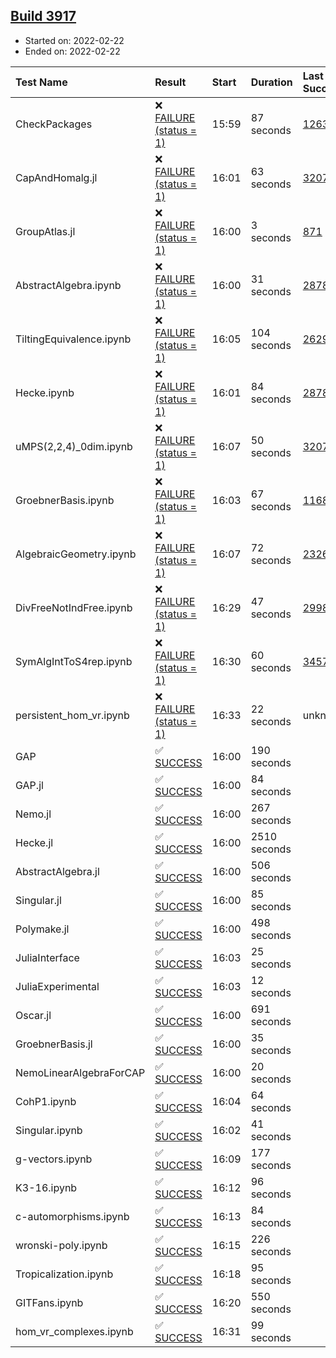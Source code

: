 ## [Build 3917](https://oscarci.mathematik.uni-kl.de/job/oscar-stable/3917/)

* Started on: 2022-02-22
* Ended on: 2022-02-22

| Test Name    | Result | Start | Duration | Last Success | First Failure |
|:-------------|:-------|:------|:---------|:-------------|:--------------|
| CheckPackages | ❌ [FAILURE (status = 1)](https://oscarci.mathematik.uni-kl.de/job/oscar-stable/3917/artifact/logs/build-3917/CheckPackages.log) | 15:59 | 87 seconds | [1263](https://oscarci.mathematik.uni-kl.de/job/oscar-stable/1263/) | [1264](https://oscarci.mathematik.uni-kl.de/job/oscar-stable/1264/) |
| CapAndHomalg.jl | ❌ [FAILURE (status = 1)](https://oscarci.mathematik.uni-kl.de/job/oscar-stable/3917/artifact/logs/build-3917/CapAndHomalg.jl.log) | 16:01 | 63 seconds | [3207](https://oscarci.mathematik.uni-kl.de/job/oscar-stable/3207/) | [3208](https://oscarci.mathematik.uni-kl.de/job/oscar-stable/3208/) |
| GroupAtlas.jl | ❌ [FAILURE (status = 1)](https://oscarci.mathematik.uni-kl.de/job/oscar-stable/3917/artifact/logs/build-3917/GroupAtlas.jl.log) | 16:00 | 3 seconds | [871](https://oscarci.mathematik.uni-kl.de/job/oscar-stable/871/) | [872](https://oscarci.mathematik.uni-kl.de/job/oscar-stable/872/) |
| AbstractAlgebra.ipynb | ❌ [FAILURE (status = 1)](https://oscarci.mathematik.uni-kl.de/job/oscar-stable/3917/artifact/logs/build-3917/AbstractAlgebra.ipynb.log) | 16:00 | 31 seconds | [2878](https://oscarci.mathematik.uni-kl.de/job/oscar-stable/2878/) | [2879](https://oscarci.mathematik.uni-kl.de/job/oscar-stable/2879/) |
| TiltingEquivalence.ipynb | ❌ [FAILURE (status = 1)](https://oscarci.mathematik.uni-kl.de/job/oscar-stable/3917/artifact/logs/build-3917/TiltingEquivalence.ipynb.log) | 16:05 | 104 seconds | [2629](https://oscarci.mathematik.uni-kl.de/job/oscar-stable/2629/) | [2630](https://oscarci.mathematik.uni-kl.de/job/oscar-stable/2630/) |
| Hecke.ipynb | ❌ [FAILURE (status = 1)](https://oscarci.mathematik.uni-kl.de/job/oscar-stable/3917/artifact/logs/build-3917/Hecke.ipynb.log) | 16:01 | 84 seconds | [2878](https://oscarci.mathematik.uni-kl.de/job/oscar-stable/2878/) | [2879](https://oscarci.mathematik.uni-kl.de/job/oscar-stable/2879/) |
| uMPS(2,2,4)_0dim.ipynb | ❌ [FAILURE (status = 1)](https://oscarci.mathematik.uni-kl.de/job/oscar-stable/3917/artifact/logs/build-3917/uMPS-2-2-4-_0dim.ipynb.log) | 16:07 | 50 seconds | [3207](https://oscarci.mathematik.uni-kl.de/job/oscar-stable/3207/) | [3208](https://oscarci.mathematik.uni-kl.de/job/oscar-stable/3208/) |
| GroebnerBasis.ipynb | ❌ [FAILURE (status = 1)](https://oscarci.mathematik.uni-kl.de/job/oscar-stable/3917/artifact/logs/build-3917/GroebnerBasis.ipynb.log) | 16:03 | 67 seconds | [1168](https://oscarci.mathematik.uni-kl.de/job/oscar-stable/1168/) | [1169](https://oscarci.mathematik.uni-kl.de/job/oscar-stable/1169/) |
| AlgebraicGeometry.ipynb | ❌ [FAILURE (status = 1)](https://oscarci.mathematik.uni-kl.de/job/oscar-stable/3917/artifact/logs/build-3917/AlgebraicGeometry.ipynb.log) | 16:07 | 72 seconds | [2326](https://oscarci.mathematik.uni-kl.de/job/oscar-stable/2326/) | [2327](https://oscarci.mathematik.uni-kl.de/job/oscar-stable/2327/) |
| DivFreeNotIndFree.ipynb | ❌ [FAILURE (status = 1)](https://oscarci.mathematik.uni-kl.de/job/oscar-stable/3917/artifact/logs/build-3917/DivFreeNotIndFree.ipynb.log) | 16:29 | 47 seconds | [2998](https://oscarci.mathematik.uni-kl.de/job/oscar-stable/2998/) | [2999](https://oscarci.mathematik.uni-kl.de/job/oscar-stable/2999/) |
| SymAlgIntToS4rep.ipynb | ❌ [FAILURE (status = 1)](https://oscarci.mathematik.uni-kl.de/job/oscar-stable/3917/artifact/logs/build-3917/SymAlgIntToS4rep.ipynb.log) | 16:30 | 60 seconds | [3457](https://oscarci.mathematik.uni-kl.de/job/oscar-stable/3457/) | [3458](https://oscarci.mathematik.uni-kl.de/job/oscar-stable/3458/) |
| persistent_hom_vr.ipynb | ❌ [FAILURE (status = 1)](https://oscarci.mathematik.uni-kl.de/job/oscar-stable/3917/artifact/logs/build-3917/persistent_hom_vr.ipynb.log) | 16:33 | 22 seconds | unknown | unknown |
| GAP | ✅ [SUCCESS](https://oscarci.mathematik.uni-kl.de/job/oscar-stable/3917/artifact/logs/build-3917/GAP.log) | 16:00 | 190 seconds |  |  |
| GAP.jl | ✅ [SUCCESS](https://oscarci.mathematik.uni-kl.de/job/oscar-stable/3917/artifact/logs/build-3917/GAP.jl.log) | 16:00 | 84 seconds |  |  |
| Nemo.jl | ✅ [SUCCESS](https://oscarci.mathematik.uni-kl.de/job/oscar-stable/3917/artifact/logs/build-3917/Nemo.jl.log) | 16:00 | 267 seconds |  |  |
| Hecke.jl | ✅ [SUCCESS](https://oscarci.mathematik.uni-kl.de/job/oscar-stable/3917/artifact/logs/build-3917/Hecke.jl.log) | 16:00 | 2510 seconds |  |  |
| AbstractAlgebra.jl | ✅ [SUCCESS](https://oscarci.mathematik.uni-kl.de/job/oscar-stable/3917/artifact/logs/build-3917/AbstractAlgebra.jl.log) | 16:00 | 506 seconds |  |  |
| Singular.jl | ✅ [SUCCESS](https://oscarci.mathematik.uni-kl.de/job/oscar-stable/3917/artifact/logs/build-3917/Singular.jl.log) | 16:00 | 85 seconds |  |  |
| Polymake.jl | ✅ [SUCCESS](https://oscarci.mathematik.uni-kl.de/job/oscar-stable/3917/artifact/logs/build-3917/Polymake.jl.log) | 16:00 | 498 seconds |  |  |
| JuliaInterface | ✅ [SUCCESS](https://oscarci.mathematik.uni-kl.de/job/oscar-stable/3917/artifact/logs/build-3917/JuliaInterface.log) | 16:03 | 25 seconds |  |  |
| JuliaExperimental | ✅ [SUCCESS](https://oscarci.mathematik.uni-kl.de/job/oscar-stable/3917/artifact/logs/build-3917/JuliaExperimental.log) | 16:03 | 12 seconds |  |  |
| Oscar.jl | ✅ [SUCCESS](https://oscarci.mathematik.uni-kl.de/job/oscar-stable/3917/artifact/logs/build-3917/Oscar.jl.log) | 16:00 | 691 seconds |  |  |
| GroebnerBasis.jl | ✅ [SUCCESS](https://oscarci.mathematik.uni-kl.de/job/oscar-stable/3917/artifact/logs/build-3917/GroebnerBasis.jl.log) | 16:00 | 35 seconds |  |  |
| NemoLinearAlgebraForCAP | ✅ [SUCCESS](https://oscarci.mathematik.uni-kl.de/job/oscar-stable/3917/artifact/logs/build-3917/NemoLinearAlgebraForCAP.log) | 16:00 | 20 seconds |  |  |
| CohP1.ipynb | ✅ [SUCCESS](https://oscarci.mathematik.uni-kl.de/job/oscar-stable/3917/artifact/logs/build-3917/CohP1.ipynb.log) | 16:04 | 64 seconds |  |  |
| Singular.ipynb | ✅ [SUCCESS](https://oscarci.mathematik.uni-kl.de/job/oscar-stable/3917/artifact/logs/build-3917/Singular.ipynb.log) | 16:02 | 41 seconds |  |  |
| g-vectors.ipynb | ✅ [SUCCESS](https://oscarci.mathematik.uni-kl.de/job/oscar-stable/3917/artifact/logs/build-3917/g-vectors.ipynb.log) | 16:09 | 177 seconds |  |  |
| K3-16.ipynb | ✅ [SUCCESS](https://oscarci.mathematik.uni-kl.de/job/oscar-stable/3917/artifact/logs/build-3917/K3-16.ipynb.log) | 16:12 | 96 seconds |  |  |
| c-automorphisms.ipynb | ✅ [SUCCESS](https://oscarci.mathematik.uni-kl.de/job/oscar-stable/3917/artifact/logs/build-3917/c-automorphisms.ipynb.log) | 16:13 | 84 seconds |  |  |
| wronski-poly.ipynb | ✅ [SUCCESS](https://oscarci.mathematik.uni-kl.de/job/oscar-stable/3917/artifact/logs/build-3917/wronski-poly.ipynb.log) | 16:15 | 226 seconds |  |  |
| Tropicalization.ipynb | ✅ [SUCCESS](https://oscarci.mathematik.uni-kl.de/job/oscar-stable/3917/artifact/logs/build-3917/Tropicalization.ipynb.log) | 16:18 | 95 seconds |  |  |
| GITFans.ipynb | ✅ [SUCCESS](https://oscarci.mathematik.uni-kl.de/job/oscar-stable/3917/artifact/logs/build-3917/GITFans.ipynb.log) | 16:20 | 550 seconds |  |  |
| hom_vr_complexes.ipynb | ✅ [SUCCESS](https://oscarci.mathematik.uni-kl.de/job/oscar-stable/3917/artifact/logs/build-3917/hom_vr_complexes.ipynb.log) | 16:31 | 99 seconds |  |  |
